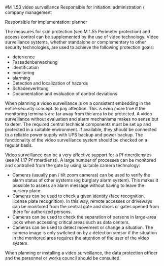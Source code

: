 #M 1.53 video surveillance
Responsible for initiation: administration / company management

Responsible for implementation: planner

The measures for skin protection (see M 1.55 Perimeter protection) and access control can be supplemented by the use of video technology. Video surveillance systems, whether standalone or complementary to other security technologies, are used to achieve the following protection goals:

* deterrence
* Fassadenberwachung
* identification
* monitoring
* alarming
* Detection and localization of hazards
* Schadenverhtung
* Documentation and evaluation of control deviations


When planning a video surveillance is on a consistent embedding in the entire security concept. to pay attention. This is even more true if the monitoring terminals are far away from the area to be protected. A video surveillance without evaluation and alarm mechanisms makes no sense but to deter. The required central technical components must be set up and protected in a suitable environment. If available, they should be connected to a reliable power supply with UPS backup and power backup. The functionality of the video surveillance system should be checked on a regular basis.

Video surveillance can be a very effective support for a Pf rtnerdienstes (see M 1.17 Pf rtnerdienst). A large number of processes can be monitored and controlled from the gate by using suitable camera technology:

* Cameras (usually pan / tilt zoom cameras) can be used to verify the alarm status of other systems (eg burglary alarm system). This makes it possible to assess an alarm message without having to leave the nursery place.
* Cameras can be used to check a given identity (face recognition, license plate recognition). In this way, remote accesses or driveways can be monitored from the central gate and doors or gates opened from there for authorized persons.
* Cameras can be used to check the separation of persons in large-area locks when accessing critical areas such as data centers.
* Cameras can be used to detect movement or change a situation. The camera image is only switched on by a detection sensor if the situation in the monitored area requires the attention of the user of the video system.


When planning or installing a video surveillance, the data protection officer and the personnel or works council should be consulted.



